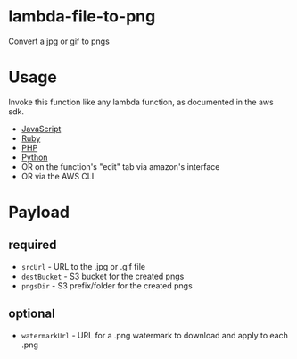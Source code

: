 # lambda-file-to-png

Convert a jpg or gif to pngs

# Usage

Invoke this function like any lambda function, as documented in the aws sdk.

- [JavaScript](http://docs.aws.amazon.com/AWSJavaScriptSDK/latest/AWS/Lambda.html#invoke-property)
- [Ruby](http://docs.aws.amazon.com/sdkforruby/api/Aws/Lambda/Client.html#invoke-instance_method)
- [PHP](http://docs.aws.amazon.com/aws-sdk-php/latest/class-Aws.Lambda.LambdaClient.html#_invokeAsync)
- [Python](http://boto.readthedocs.org/en/latest/)
- OR on the function's "edit" tab via amazon's interface
- OR via the AWS CLI

# Payload

## required

- `srcUrl` - URL to the .jpg or .gif file
- `destBucket` - S3 bucket for the created pngs
- `pngsDir` - S3 prefix/folder for the created pngs

## optional

- `watermarkUrl` - URL for a .png watermark to download and apply to each .png

